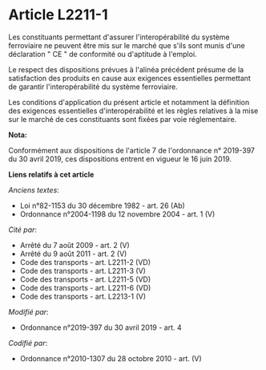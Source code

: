 # Article L2211-1

Les constituants permettant d'assurer l'interopérabilité du système ferroviaire ne peuvent être mis sur le marché que s'ils
sont munis d'une déclaration " CE " de conformité ou d'aptitude à l'emploi.

Le respect des dispositions prévues à l'alinéa précédent présume de la satisfaction des produits en cause aux exigences
essentielles permettant de garantir l'interopérabilité du système ferroviaire.

Les conditions d'application du présent article et notamment la définition des exigences essentielles d'interopérabilité et
les règles relatives à la mise sur le marché de ces constituants sont fixées par voie réglementaire.

**Nota:**

Conformément aux dispositions de l'article 7 de l'ordonnance n° 2019-397 du 30 avril 2019, ces dispositions entrent en
vigueur le 16 juin 2019.

**Liens relatifs à cet article**

_Anciens textes_:

  - Loi n°82-1153 du 30 décembre 1982 - art. 26 (Ab)
  - Ordonnance n°2004-1198 du 12 novembre 2004 - art. 1 (V)

_Cité par_:

  - Arrêté du 7 août 2009 - art. 2 (V)
  - Arrêté du 9 août 2011 - art. 2 (V)
  - Code des transports - art. L2211-2 (VD)
  - Code des transports - art. L2211-3 (V)
  - Code des transports - art. L2211-5 (VD)
  - Code des transports - art. L2211-6 (VD)
  - Code des transports - art. L2213-1 (V)

_Modifié par_:

  - Ordonnance n°2019-397 du 30 avril 2019 - art. 4

_Codifié par_:

  - Ordonnance n°2010-1307 du 28 octobre 2010 - art. (V)
